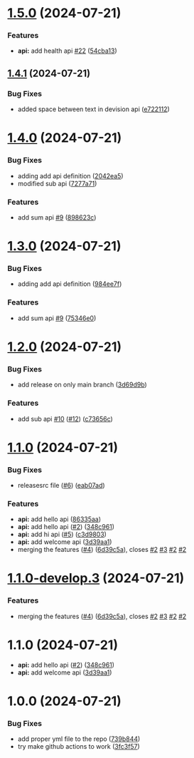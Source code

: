 # [1.5.0](https://github.com/gowtham-aracreate/semantic-release-playground/compare/v1.4.1...v1.5.0) (2024-07-21)


### Features

* **api:** add health api [#22](https://github.com/gowtham-aracreate/semantic-release-playground/issues/22) ([54cba13](https://github.com/gowtham-aracreate/semantic-release-playground/commit/54cba134f4516dc533921ed982d9f23382e752a2))

## [1.4.1](https://github.com/gowtham-aracreate/semantic-release-playground/compare/v1.4.0...v1.4.1) (2024-07-21)


### Bug Fixes

* added space between text in devision api ([e722112](https://github.com/gowtham-aracreate/semantic-release-playground/commit/e72211272479b9285bb8c7fe1a625da09f49dc64))

# [1.4.0](https://github.com/gowtham-aracreate/semantic-release-playground/compare/v1.3.0...v1.4.0) (2024-07-21)


### Bug Fixes

* adding add api definition ([2042ea5](https://github.com/gowtham-aracreate/semantic-release-playground/commit/2042ea5fc8d8111f4f4e621cdf8e488b3f68c415))
* modified sub api ([7277a71](https://github.com/gowtham-aracreate/semantic-release-playground/commit/7277a712c662194e72dedf4549e01a05f237e13e))


### Features

* add sum api [#9](https://github.com/gowtham-aracreate/semantic-release-playground/issues/9) ([898623c](https://github.com/gowtham-aracreate/semantic-release-playground/commit/898623c1c8eb9a4d15ce50d7528f960e63a2e9ce))

# [1.3.0](https://github.com/gowtham-aracreate/semantic-release-playground/compare/v1.2.0...v1.3.0) (2024-07-21)


### Bug Fixes

* adding add api definition ([984ee7f](https://github.com/gowtham-aracreate/semantic-release-playground/commit/984ee7fb9bab45d13db95ab2f4ddc7124c7ab9d1))


### Features

* add sum api [#9](https://github.com/gowtham-aracreate/semantic-release-playground/issues/9) ([75346e0](https://github.com/gowtham-aracreate/semantic-release-playground/commit/75346e0a055f7a8e4605b42db76fc1b0faa3e5fe))

# [1.2.0](https://github.com/gowtham-aracreate/semantic-release-playground/compare/v1.1.0...v1.2.0) (2024-07-21)


### Bug Fixes

* add release on only main branch ([3d69d9b](https://github.com/gowtham-aracreate/semantic-release-playground/commit/3d69d9b1b07e4185c8c566a9a7d6bd06ff02981c))


### Features

* add sub api [#10](https://github.com/gowtham-aracreate/semantic-release-playground/issues/10) ([#12](https://github.com/gowtham-aracreate/semantic-release-playground/issues/12)) ([c73656c](https://github.com/gowtham-aracreate/semantic-release-playground/commit/c73656c84a84c9ddf1e3b9ab6cf391e529fadf07))

# [1.1.0](https://github.com/gowtham-aracreate/semantic-release-playground/compare/v1.0.0...v1.1.0) (2024-07-21)


### Bug Fixes

* releasesrc file ([#6](https://github.com/gowtham-aracreate/semantic-release-playground/issues/6)) ([eab07ad](https://github.com/gowtham-aracreate/semantic-release-playground/commit/eab07ad4df0af87516a1871e6e1e623e1b84c492))


### Features

* **api:** add hello api ([86335aa](https://github.com/gowtham-aracreate/semantic-release-playground/commit/86335aa578502676772a3a40c561a42b519cf267))
* **api:** add hello api ([#2](https://github.com/gowtham-aracreate/semantic-release-playground/issues/2)) ([348c961](https://github.com/gowtham-aracreate/semantic-release-playground/commit/348c96126a1c68e188ecdd610e54571b62044e29))
* **api:** add hi api ([#5](https://github.com/gowtham-aracreate/semantic-release-playground/issues/5)) ([c3d9803](https://github.com/gowtham-aracreate/semantic-release-playground/commit/c3d9803f9b0838b198e4629d592883546b372d62))
* **api:** add welcome api ([3d39aa1](https://github.com/gowtham-aracreate/semantic-release-playground/commit/3d39aa18c4816d6651c54afc2c8748afd7bbc98d))
* merging the features ([#4](https://github.com/gowtham-aracreate/semantic-release-playground/issues/4)) ([6d39c5a](https://github.com/gowtham-aracreate/semantic-release-playground/commit/6d39c5a0d8d7f7144d1460e03188cb6ee408fa41)), closes [#2](https://github.com/gowtham-aracreate/semantic-release-playground/issues/2) [#3](https://github.com/gowtham-aracreate/semantic-release-playground/issues/3) [#2](https://github.com/gowtham-aracreate/semantic-release-playground/issues/2) [#2](https://github.com/gowtham-aracreate/semantic-release-playground/issues/2)

# [1.1.0-develop.3](https://github.com/gowtham-aracreate/semantic-release-playground/compare/v1.1.0-develop.2...v1.1.0-develop.3) (2024-07-21)


### Features

* merging the features ([#4](https://github.com/gowtham-aracreate/semantic-release-playground/issues/4)) ([6d39c5a](https://github.com/gowtham-aracreate/semantic-release-playground/commit/6d39c5a0d8d7f7144d1460e03188cb6ee408fa41)), closes [#2](https://github.com/gowtham-aracreate/semantic-release-playground/issues/2) [#3](https://github.com/gowtham-aracreate/semantic-release-playground/issues/3) [#2](https://github.com/gowtham-aracreate/semantic-release-playground/issues/2) [#2](https://github.com/gowtham-aracreate/semantic-release-playground/issues/2)

# 1.1.0 (2024-07-21)

* **api:** add hello api ([#2](https://github.com/gowtham-aracreate/semantic-release-playground/issues/2)) ([348c961](https://github.com/gowtham-aracreate/semantic-release-playground/commit/348c96126a1c68e188ecdd610e54571b62044e29))
* **api:** add welcome api ([3d39aa1](https://github.com/gowtham-aracreate/semantic-release-playground/commit/3d39aa18c4816d6651c54afc2c8748afd7bbc98d))

# 1.0.0 (2024-07-21)

### Bug Fixes

* add proper yml file to the repo ([739b844](https://github.com/gowtham-aracreate/semantic-release-playground/commit/739b844ac18438f49f5184656a069b218ac49185))
* try make github actions to work ([3fc3f57](https://github.com/gowtham-aracreate/semantic-release-playground/commit/3fc3f5770e3bae6d53ed40b34ca5bf2f831556e7))
